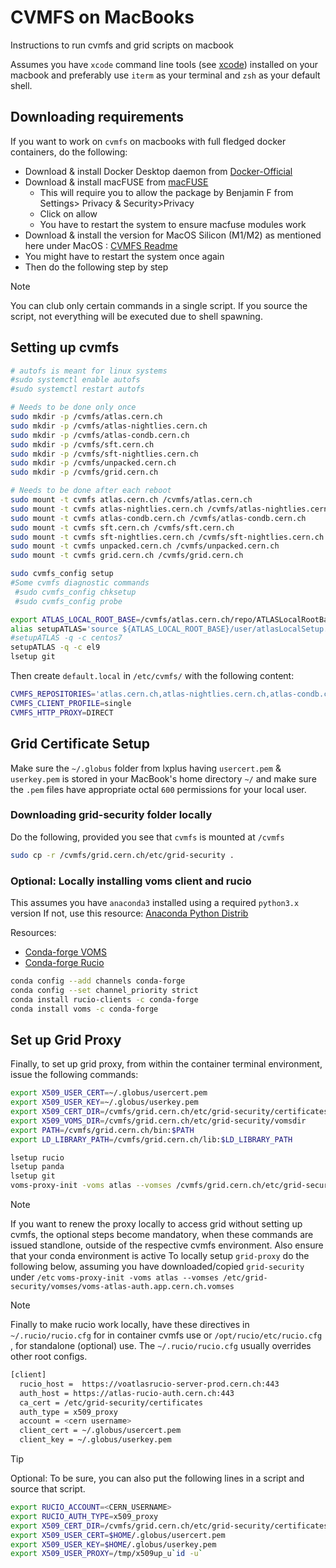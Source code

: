 # CVMFS on MacBooks

Instructions to run cvmfs and grid scripts on macbook

Assumes you have `xcode` command line tools (see [xcode](https://developer.apple.com/xcode/resources/)) installed on your macbook and preferably use `iterm` as your terminal and `zsh` as your default shell.

## Downloading requirements

If you want to work on `cvmfs` on macbooks with full fledged docker containers, do the following:
- Download & install Docker Desktop daemon from [Docker-Official](https://www.docker.com/products/docker-desktop/)
- Download & install macFUSE from [macFUSE](https://osxfuse.github.io)
   - This will require you to allow the package by Benjamin F from Settings> Privacy & Security>Privacy
   - Click on allow
   - You have to restart the system to ensure macfuse modules work
- Download & install the version for MacOS Silicon (M1/M2) as mentioned here under MacOS : [CVMFS Readme](https://cvmfs.readthedocs.io/en/stable/cpt-quickstart.html)
- You might have to restart the system once again
- Then do the following step by step

>[!NOTE]
>You can club only certain commands in a single script. If you source the script, not everything will be executed due to shell spawning.

## Setting up cvmfs

```bash
# autofs is meant for linux systems
#sudo systemctl enable autofs
#sudo systemctl restart autofs

# Needs to be done only once
sudo mkdir -p /cvmfs/atlas.cern.ch
sudo mkdir -p /cvmfs/atlas-nightlies.cern.ch
sudo mkdir -p /cvmfs/atlas-condb.cern.ch
sudo mkdir -p /cvmfs/sft.cern.ch
sudo mkdir -p /cvmfs/sft-nightlies.cern.ch
sudo mkdir -p /cvmfs/unpacked.cern.ch
sudo mkdir -p /cvmfs/grid.cern.ch

# Needs to be done after each reboot
sudo mount -t cvmfs atlas.cern.ch /cvmfs/atlas.cern.ch
sudo mount -t cvmfs atlas-nightlies.cern.ch /cvmfs/atlas-nightlies.cern.ch
sudo mount -t cvmfs atlas-condb.cern.ch /cvmfs/atlas-condb.cern.ch
sudo mount -t cvmfs sft.cern.ch /cvmfs/sft.cern.ch
sudo mount -t cvmfs sft-nightlies.cern.ch /cvmfs/sft-nightlies.cern.ch
sudo mount -t cvmfs unpacked.cern.ch /cvmfs/unpacked.cern.ch
sudo mount -t cvmfs grid.cern.ch /cvmfs/grid.cern.ch

sudo cvmfs_config setup
#Some cvmfs diagnostic commands
 #sudo cvmfs_config chksetup
 #sudo cvmfs_config probe

export ATLAS_LOCAL_ROOT_BASE=/cvmfs/atlas.cern.ch/repo/ATLASLocalRootBase
alias setupATLAS='source ${ATLAS_LOCAL_ROOT_BASE}/user/atlasLocalSetup.sh'
#setupATLAS -q -c centos7
setupATLAS -q -c el9
lsetup git
```
Then create `default.local` in `/etc/cvmfs/` with the following content:

```bash
CVMFS_REPOSITORIES='atlas.cern.ch,atlas-nightlies.cern.ch,atlas-condb.cern.ch,grid.cern.ch,sft.cern.ch,sft-nightlies.cern.ch,unpacked.cern.ch '
CVMFS_CLIENT_PROFILE=single
CVMFS_HTTP_PROXY=DIRECT
```
## Grid Certificate Setup

Make sure the `~/.globus` folder from lxplus having `usercert.pem` & `userkey.pem` is stored in your MacBook's home directory `~/` and make sure the `.pem` files have appropriate octal `600` permissions for your local user.

### Downloading grid-security folder locally

Do the following, provided you see that `cvmfs` is mounted at `/cvmfs`

```bash
sudo cp -r /cvmfs/grid.cern.ch/etc/grid-security .
```
### Optional: Locally installing voms client and rucio

This assumes you have `anaconda3` installed using a required `python3.x` version
If not, use this resource: [Anaconda Python Distrib](https://anaconda.org)

Resources: 
- [Conda-forge VOMS](https://anaconda.org/conda-forge/voms)
- [Conda-forge Rucio](https://github.com/conda-forge/rucio-clients-feedstock)

```bash
conda config --add channels conda-forge
conda config --set channel_priority strict
conda install rucio-clients -c conda-forge
conda install voms -c conda-forge
```

## Set up Grid Proxy

Finally, to set up grid proxy, from within the container terminal environment, issue the following commands:

```bash
export X509_USER_CERT=~/.globus/usercert.pem
export X509_USER_KEY=~/.globus/userkey.pem
export X509_CERT_DIR=/cvmfs/grid.cern.ch/etc/grid-security/certificates
export X509_VOMS_DIR=/cvmfs/grid.cern.ch/etc/grid-security/vomsdir
export PATH=/cvmfs/grid.cern.ch/bin:$PATH
export LD_LIBRARY_PATH=/cvmfs/grid.cern.ch/lib:$LD_LIBRARY_PATH

lsetup rucio
lsetup panda
lsetup git
voms-proxy-init -voms atlas --vomses /cvmfs/grid.cern.ch/etc/grid-security/vomses/voms-atlas-auth.app.cern.ch.vomses
```
>[!NOTE]
>If you want to renew the proxy locally to access grid without setting up cvmfs, the optional steps become mandatory, when these commands are issued standlone, outside of the respective cvmfs environment.
>Also ensure that your conda environment is active
> To locally setup `grid-proxy` do the following below, assuming you have downloaded/copied `grid-security` under `/etc`
>`voms-proxy-init -voms atlas --vomses /etc/grid-security/vomses/voms-atlas-auth.app.cern.ch.vomses`

>[!NOTE]
>Finally to make rucio work locally, have these directives in `~/.rucio/rucio.cfg` for in container cvmfs use or `/opt/rucio/etc/rucio.cfg` , for standalone (optional) use. The `~/.rucio/rucio.cfg` usually overrides other root configs.

```bash
[client]
  rucio_host =  https://voatlasrucio-server-prod.cern.ch:443
  auth_host = https://atlas-rucio-auth.cern.ch:443
  ca_cert = /etc/grid-security/certificates
  auth_type = x509_proxy
  account = <cern username>
  client_cert = ~/.globus/usercert.pem
  client_key = ~/.globus/userkey.pem
```
>[!TIP]
>Optional: To be sure, you can also put the following lines in a script and source that script.
>```bash
>export RUCIO_ACCOUNT=<CERN_USERNAME>
>export RUCIO_AUTH_TYPE=x509_proxy
>export X509_CERT_DIR=/cvmfs/grid.cern.ch/etc/grid-security/certificates
>export X509_USER_CERT=$HOME/.globus/usercert.pem
>export X509_USER_KEY=$HOME/.globus/userkey.pem
>export X509_USER_PROXY=/tmp/x509up_u`id -u`
>```
